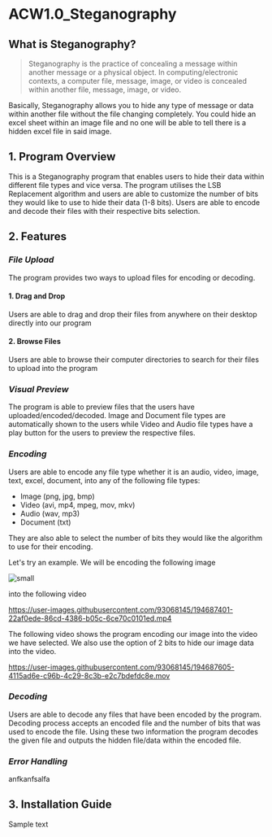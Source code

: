# ACW1.0_Steganography

## What is Steganography?
> Steganography is the practice of concealing a message within another message or a physical object. In computing/electronic contexts, a computer file, message, image, or video is concealed within another file, message, image, or video.

Basically, Steganography allows you to hide any type of message or data within another file without the file changing completely. You could hide an excel sheet within an image file and no one will be able to tell there is a hidden excel file in said image.

## 1. Program Overview 
This is a Steganography program that enables users to hide their data within different file types and vice versa. The program utilises the LSB Replacement algorithm and users are able to customize the number of bits they would like to use to hide their data (1-8 bits). Users are able to encode and decode their files with their respective bits selection. 

## 2. Features

### *File Upload*
The program provides two ways to upload files for encoding or decoding. 

#### 1. Drag and Drop
Users are able to drag and drop their files from anywhere on their desktop directly into our program

#### 2. Browse Files
Users are able to browse their computer directories to search for their files to upload into the program

### *Visual Preview*
The program is able to preview files that the users have uploaded/encoded/decoded. Image and Document file types are automatically shown to the users while Video and Audio file types have a play button for the users to preview the respective files.

### *Encoding*
Users are able to encode any file type whether it is an audio, video, image, text, excel, document, into any of the following file types: 

- Image (png, jpg, bmp)
- Video (avi, mp4, mpeg, mov, mkv)
- Audio (wav, mp3)
- Document (txt)

They are also able to select the number of bits they would like the algorithm to use for their encoding. 

Let's try an example. We will be encoding the following image

![small](https://user-images.githubusercontent.com/93068145/194687381-1a8e4c6f-fb40-45bc-be42-3cd389ec4c3e.jpg)

into the following video

https://user-images.githubusercontent.com/93068145/194687401-22af0ede-86cd-4386-b05c-6ce70c0101ed.mp4

The following video shows the program encoding our image into the video we have selected. We also use the option of 2 bits to hide our image data into the video.

https://user-images.githubusercontent.com/93068145/194687605-4115ad6e-c96b-4c29-8c3b-e2c7bdefdc8e.mov


### *Decoding*
Users are able to decode any files that have been encoded by the program. Decoding process accepts an encoded file and the number of bits that was used to encode the file. Using these two information the program decodes the given file and outputs the hidden file/data within the encoded file.

### *Error Handling*
anfkanfsalfa

## 3. Installation Guide
Sample text


